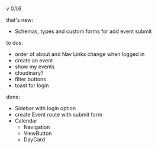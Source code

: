 v 0.1.6

that's new:

- Schemas, types and custom forms for add event submit

to dos:

- order of about and Nav Links change when logged in
- create an event
- show my events
- cloudinary?
- filter buttons
- toast for login

done:

- Sidebar with login option
- create Event route with submit form
- Calendar
  - Navigation
  - ViewButton
  - DayCard
